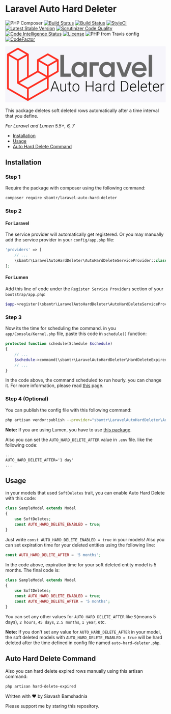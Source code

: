 # Laravel Auto Hard Deleter

![PHP Composer](https://github.com/SiavashBamshadnia/Laravel-Auto-Hard-Deleter/workflows/PHP%20Composer/badge.svg)
[![Build Status](https://travis-ci.org/SiavashBamshadnia/Laravel-Auto-Hard-Deleter.svg?branch=master)](https://travis-ci.org/SiavashBamshadnia/Laravel-Auto-Hard-Deleter)
[![Build Status](https://scrutinizer-ci.com/g/SiavashBamshadnia/Laravel-Auto-Hard-Deleter/badges/build.png?b=master)](https://scrutinizer-ci.com/g/SiavashBamshadnia/Laravel-Auto-Hard-Deleter/build-status/master)
[![StyleCI](https://github.styleci.io/repos/241140247/shield?branch=master)](https://github.styleci.io/repos/241140247)
[![Latest Stable Version](https://poser.pugx.org/sbamtr/Laravel-Auto-Hard-Deleter/version)](https://packagist.org/packages/sbamtr/laravel-auto-hard-deleter)
[![Scrutinizer Code Quality](https://scrutinizer-ci.com/g/SiavashBamshadnia/Laravel-Auto-Hard-Deleter/badges/quality-score.png?b=master)](https://scrutinizer-ci.com/g/SiavashBamshadnia/Laravel-Auto-Hard-Deleter/?branch=master)
[![Code Intelligence Status](https://scrutinizer-ci.com/g/SiavashBamshadnia/Laravel-Auto-Hard-Deleter/badges/code-intelligence.svg?b=master)](https://scrutinizer-ci.com/code-intelligence)
[![License](https://poser.pugx.org/sbamtr/Laravel-Auto-Hard-Deleter/license)](https://github.com/SiavashBamshadnia/Laravel-Auto-Hard-Deleter)
![PHP from Travis config](https://img.shields.io/travis/php-v/SiavashBamshadnia/Laravel-Auto-Hard-Deleter.svg)
[![CodeFactor](https://www.codefactor.io/repository/github/siavashbamshadnia/laravel-auto-hard-deleter/badge)](https://www.codefactor.io/repository/github/siavashbamshadnia/laravel-auto-hard-deleter)

![](cover.jpg)

This package deletes soft deleted rows automatically after a time interval that you define. 

*For Laravel and Lumen 5.5+, 6, 7*

* [Installation](#installation)
* [Usage](#usage)
* [Auto Hard Delete Command](#auto-hard-delete-command)

## Installation
### Step 1
Require the package with composer using the following command:
```bash
composer require sbamtr/laravel-auto-hard-deleter
```
### Step 2
#### For Laravel
The service provider will automatically get registered. Or you may manually add the service provider in your `config/app.php` file:
```php
'providers' => [
    // ...
    \sbamtr\LaravelAutoHardDeleter\AutoHardDeleteServiceProvider::class,
];
```

#### For Lumen
Add this line of code under the `Register Service Providers` section of your `bootstrap/app.php`:
```php
$app->register(\sbamtr\LaravelAutoHardDeleter\AutoHardDeleteServiceProvider::class);
```

### Step 3
Now its the time for scheduling the command.
in you `app/Console/Kernel.php` file, paste this code in `schedule()` function:
```php
protected function schedule(Schedule $schedule)
{
    // ...
    $schedule->command(\sbamtr\LaravelAutoHardDeleter\HardDeleteExpiredCommand::class)->hourly();
    // ...
}
```
In the code above, the command scheduled to run hourly. you can change it. For more information, please read [this](https://laravel.com/docs/scheduling#scheduling-artisan-commands) page.

### Step 4 (Optional)
You can publish the config file with this following command:
```bash
php artisan vendor:publish --provider="sbamtr\LaravelAutoHardDeleter\AutoHardDeleteServiceProvider" --tag=config
```
**Note:** If you are using Lumen, you have to use [this package](https://github.com/laravelista/lumen-vendor-publish).

Also you can set the `AUTO_HARD_DELETE_AFTER` value in `.env` file. like the following code:

```.env
...
AUTO_HARD_DELETE_AFTER='1 day'
...
``` 

## Usage
in your models that used `SoftDeletes` trait, you can enable Auto Hard Delete with this code:
```php
class SampleModel extends Model
{
    use SoftDeletes;
    const AUTO_HARD_DELETE_ENABLED = true;
}
```
Just write `const AUTO_HARD_DELETE_ENABLED = true` in your models!
Also you can set expiration time for your deleted entities using the following line:
```php
const AUTO_HARD_DELETE_AFTER = '5 months';
```
In the code above, expiration time for your soft deleted entity model is 5 months.
The final code is:
```php
class SampleModel extends Model
{
    use SoftDeletes;
    const AUTO_HARD_DELETE_ENABLED = true;
    const AUTO_HARD_DELETE_AFTER = '5 months';
}
```
You can set any other values for `AUTO_HARD_DELETE_AFTER` like `5`(means 5 days), `2 hours`, `45 days`, `2.5 months`, `1 year`, etc.

**Note:** If you don't set any value for `AUTO_HARD_DELETE_AFTER` in your model, the soft deleted models with `AUTO_HARD_DELETE_ENABLED = true` will be hard deleted after the time defined in config file named `auto-hard-deleter.php`.

## Auto Hard Delete Command
Also you can hard delete expired rows manually using this artisan command:
```bash
php artisan hard-delete-expired
```

Written with ♥ by Siavash Bamshadnia

Please support me by staring this repository.